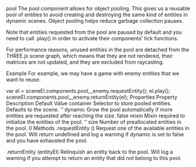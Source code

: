 pool
The pool component allows for object pooling. This gives us a reusable pool of entities to avoid creating and destroying the same kind of entities in dynamic scenes. Object pooling helps reduce garbage collection pauses.

Note that entities requested from the pool are paused by default and you need to call .play() in order to activate their components’ tick functions.

For performance reasons, unused entities in the pool are detached from the THREE.js scene graph, which means that they are not rendered, their matrices are not updated, and they are excluded from raycasting.

Example
For example, we may have a game with enemy entities that we want to reuse.

<a-scene pool__enemy="mixin: enemy; size: 10"></a-scene>
var el = sceneEl.components.pool__enemy.requestEntity();
el.play();
sceneEl.components.pool__enemy.returnEntity(el);
Properties
Property	Description	Default Value
container	Selector to store pooled entities. Defaults to the scene.	‘’
dynamic	Grow the pool automatically if more entities are requested after reaching the size.	false
mixin	Mixin required to initialize the entities of the pool.	‘’
size	Number of preallocated entities in the pool.	0
Methods
.requestEntity ()
Request one of the available entities in the pool. Will return undefined and log a warning if dynamic is set to false and you have exhausted the pool.

.returnEntity (entityEl)
Relinquish an entity back to the pool. Will log a warning if you attempt to return an entity that did not belong to this pool.
